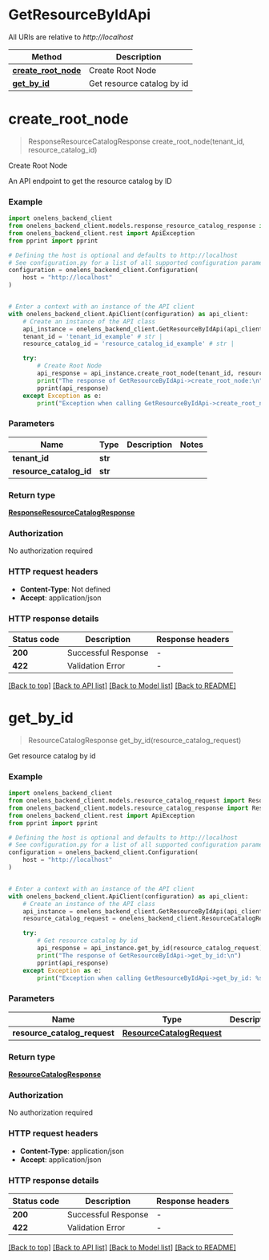 # GetResourceByIdApi

All URIs are relative to *http://localhost*

Method | Description
------------- | -------------
[**create_root_node**](GetResourceByIdApi.md#create_root_node) | Create Root Node
[**get_by_id**](GetResourceByIdApi.md#get_by_id) | Get resource catalog by id


# **create_root_node**
> ResponseResourceCatalogResponse create_root_node(tenant_id, resource_catalog_id)

Create Root Node

An API endpoint to get the resource catalog by ID

### Example


```python
import onelens_backend_client
from onelens_backend_client.models.response_resource_catalog_response import ResponseResourceCatalogResponse
from onelens_backend_client.rest import ApiException
from pprint import pprint

# Defining the host is optional and defaults to http://localhost
# See configuration.py for a list of all supported configuration parameters.
configuration = onelens_backend_client.Configuration(
    host = "http://localhost"
)


# Enter a context with an instance of the API client
with onelens_backend_client.ApiClient(configuration) as api_client:
    # Create an instance of the API class
    api_instance = onelens_backend_client.GetResourceByIdApi(api_client)
    tenant_id = 'tenant_id_example' # str | 
    resource_catalog_id = 'resource_catalog_id_example' # str | 

    try:
        # Create Root Node
        api_response = api_instance.create_root_node(tenant_id, resource_catalog_id)
        print("The response of GetResourceByIdApi->create_root_node:\n")
        pprint(api_response)
    except Exception as e:
        print("Exception when calling GetResourceByIdApi->create_root_node: %s\n" % e)
```



### Parameters


Name | Type | Description  | Notes
------------- | ------------- | ------------- | -------------
 **tenant_id** | **str**|  | 
 **resource_catalog_id** | **str**|  | 

### Return type

[**ResponseResourceCatalogResponse**](ResponseResourceCatalogResponse.md)

### Authorization

No authorization required

### HTTP request headers

 - **Content-Type**: Not defined
 - **Accept**: application/json

### HTTP response details

| Status code | Description | Response headers |
|-------------|-------------|------------------|
**200** | Successful Response |  -  |
**422** | Validation Error |  -  |

[[Back to top]](#) [[Back to API list]](../README.md#documentation-for-api-endpoints) [[Back to Model list]](../README.md#documentation-for-models) [[Back to README]](../README.md)

# **get_by_id**
> ResourceCatalogResponse get_by_id(resource_catalog_request)

Get resource catalog by id

### Example


```python
import onelens_backend_client
from onelens_backend_client.models.resource_catalog_request import ResourceCatalogRequest
from onelens_backend_client.models.resource_catalog_response import ResourceCatalogResponse
from onelens_backend_client.rest import ApiException
from pprint import pprint

# Defining the host is optional and defaults to http://localhost
# See configuration.py for a list of all supported configuration parameters.
configuration = onelens_backend_client.Configuration(
    host = "http://localhost"
)


# Enter a context with an instance of the API client
with onelens_backend_client.ApiClient(configuration) as api_client:
    # Create an instance of the API class
    api_instance = onelens_backend_client.GetResourceByIdApi(api_client)
    resource_catalog_request = onelens_backend_client.ResourceCatalogRequest() # ResourceCatalogRequest | 

    try:
        # Get resource catalog by id
        api_response = api_instance.get_by_id(resource_catalog_request)
        print("The response of GetResourceByIdApi->get_by_id:\n")
        pprint(api_response)
    except Exception as e:
        print("Exception when calling GetResourceByIdApi->get_by_id: %s\n" % e)
```



### Parameters


Name | Type | Description  | Notes
------------- | ------------- | ------------- | -------------
 **resource_catalog_request** | [**ResourceCatalogRequest**](ResourceCatalogRequest.md)|  | 

### Return type

[**ResourceCatalogResponse**](ResourceCatalogResponse.md)

### Authorization

No authorization required

### HTTP request headers

 - **Content-Type**: application/json
 - **Accept**: application/json

### HTTP response details

| Status code | Description | Response headers |
|-------------|-------------|------------------|
**200** | Successful Response |  -  |
**422** | Validation Error |  -  |

[[Back to top]](#) [[Back to API list]](../README.md#documentation-for-api-endpoints) [[Back to Model list]](../README.md#documentation-for-models) [[Back to README]](../README.md)

